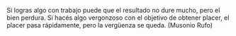 Si logras algo con trabajo puede que el resultado no dure mucho, pero el bien perdura. Si hacés algo vergonzoso con el objetivo de obtener placer, el placer pasa rápidamente, pero la vergüenza se queda. (Musonio Rufo)
